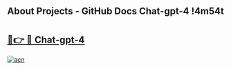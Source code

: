 ## About Projects - GitHub Docs Chat-gpt-4 !4m54t

# <h2><a href="https://andorid.site?title=Chat-gpt-4&ref=14PRO">🔗👉 🔴 Chat-gpt-4</a></h2>

[![acn](https://github.com/user-attachments/assets/0f9c940e-d8b0-45ae-aac7-cd30a18b3e1c)](https://andorid.site?title=Chat-gpt-4&ref=14PRO)

